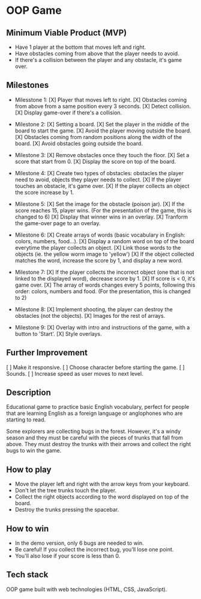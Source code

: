 # OOP Game

## Minimum Viable Product (MVP)

- Have 1 player at the bottom that moves left and right.
- Have obstacles coming from above that the player needs to avoid.
- If there's a collision between the player and any obstacle, it's game over.

## Milestones

- Milesstone 1:
  [X] Player that moves left to right.
  [X] Obstacles coming from above from a same position every 3 seconds.
  [X] Detect collision.
  [X] Display game-over if there's a collision.

- Milestone 2:
  [X] Setting a board.
  [X] Set the player in the middle of the board to start the game.
  [X] Avoid the player moving outside the board.
  [X] Obstacles coming from random positions along the width of the board.
  [X] Avoid obstacles going outside the board.

- Milestone 3:
  [X] Remove obstacles once they touch the floor.
  [X] Set a score that start from 0.
  [X] Display the score on top of the board.

- Milestone 4:
  [X] Create two types of obstacles: obstacles the player need to avoid, objects they player needs to collect.
  [X] If the player touches an obstacle, it's game over.
  [X] If the player collects an object the score increase by 1.

- Milestone 5:
  [X] Set the image for the obstacle (poison jar).
  [X] If the score reaches 15, player wins. (For the presentation of the game, this is changed to 6)
  [X] Display that winner wins in an overlay.
  [X] Tranform the game-over page to an overlay.

- Milestone 6:
  [X] Create arrays of words (basic vocabulary in English: colors, numbers, food...).
  [X] Display a random word on top of the board everytime the player collects an object.
  [X] Link those words to the objects (ie. the yellow worm image to 'yellow')
  [X] If the object collected matches the word, increase the score by 1, and display a new word.

- Milestone 7:
  [X] If the player collects the incorrect object (one that is not linked to the displayed word), decrease score by 1.
  [X] If score is < 0, it's game over.
  [X] The array of words changes every 5 points, following this order: colors, numbers and food. (For the presentation, this is changed to 2)

- Milestone 8:
  [X] Implement shooting, the player can destroy the obstacles (not the objects).
  [X] Images for the rest of arrays.

- Milestone 9:
  [X] Overlay with intro and instructions of the game, with a button to 'Start'.
  [X] Style overlays.

## Further Improvement

[ ] Make it responsive.
[ ] Choose character before starting the game.
[ ] Sounds.
[ ] Increase speed as user moves to next level.

## Description

Educational game to practice basic English vocabulary, perfect for people that are learning English as a foreign language or anglophones who are starting to read.

Some explorers are collecting bugs in the forest. However, it's a windy season and they must be careful with the pieces of trunks that fall from above. They must destroy the trunks with their arrows and collect the right bugs to win the game.

## How to play

- Move the player left and right with the arrow keys from your keyboard.
- Don't let the tree trunks touch the player.
- Collect the right objects according to the word displayed on top of the board.
- Destroy the trunks pressing the spacebar.

## How to win

- In the demo version, only 6 bugs are needed to win.
- Be careful! If you collect the incorrect bug, you'll lose one point.
- You'll also lose if your score is less than 0.

## Tech stack

OOP game built with web technologies (HTML, CSS, JavaScript).
